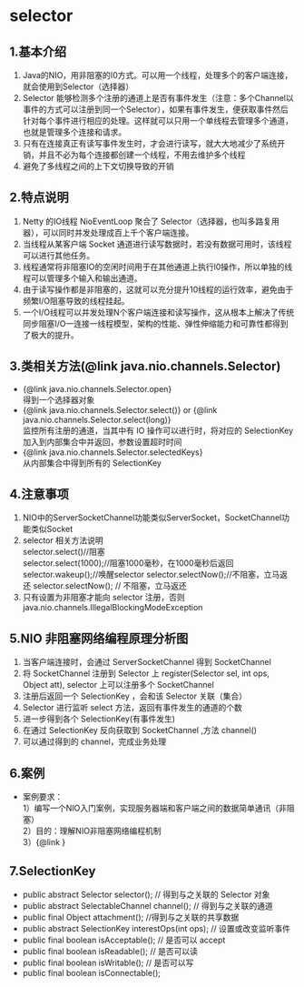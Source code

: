 # selector
## 1.基本介绍
1) Java的NIO，用非阻塞的I0方式。可以用一个线程，处理多个的客户端连接，就会使用到Selector（选择器）  
2) Selector 能够检测多个注册的通道上是否有事件发生（注意：多个Channel以事件的方式可以注册到同一个Selector），如果有事件发生，便获取事件然后针对每个事件进行相应的处理。这样就可以只用一个单线程去管理多个通道，也就是管理多个连接和请求。  
3) 只有在连接真正有读写事件发生时，才会进行读写，就大大地减少了系统开销，并且不必为每个连接都创建一个线程，不用去维护多个线程  
4) 避免了多线程之间的上下文切换导致的开销

## 2.特点说明
1) Netty 的IO线程 NioEventLoop 聚合了 Selector（选择器，也叫多路复用器），可以同时并发处理成百上千个客户端连接。  
2) 当线程从某客户端 Socket 通道进行读写数据时，若没有数据可用时，该线程可以进行其他任务。  
3) 线程通常将非阻塞IO的空闲时间用于在其他通道上执行l0操作，所以单独的线程可以管理多个输入和输出通道。  
4) 由于读写操作都是非阻塞的，这就可以充分提升10线程的运行效率，避免由于频繁I/O阻塞导致的线程挂起。  
5) 一个I/O线程可以并发处理N个客户端连接和读写操作，这从根本上解决了传统同步阻塞I/O一连接一线程模型，架构的性能、弹性伸缩能力和可靠性都得到了极大的提升。    

## 3.类相关方法(@link java.nio.channels.Selector)
- {@link java.nio.channels.Selector.open}  
得到一个选择器对象  
- {@link java.nio.channels.Selector.select()} or {@link java.nio.channels.Selector.select(long)}  
监控所有注册的通道，当其中有 IO 操作可以进行时，将对应的 SelectionKey 加入到内部集合中并返回，参数设置超时时间    
- {@link java.nio.channels.Selector.selectedKeys}  
从内部集合中得到所有的 SelectionKey  

## 4.注意事项
1) NIO中的ServerSocketChannel功能类似ServerSocket，SocketChannel功能类似Socket  
2) selector 相关方法说明  
selector.select()//阻塞  
selector.select(1000);//阻塞1000毫秒，在1000毫秒后返回  
selector.wakeup();//唤醒selector selector.selectNow();//不阻塞，立马返还
selector.selectNow(); // 不阻塞，立马返还  
3) 只有设置为非阻塞才能向 selector 注册，否则 java.nio.channels.IllegalBlockingModeException  

## 5.NIO 非阻塞网络编程原理分析图 
1) 当客户端连接时，会通过 ServerSocketChannel 得到 SocketChannel    
2) 将 SocketChannel 注册到 Selector 上 register(Selector sel, int ops, Object att), selector 上可以注册多个 SocketChannel  
3) 注册后返回一个 SelectionKey ，会和该 Selector 关联（集合）  
4) Selector 进行监听 select 方法，返回有事件发生的通道的个数  
5) 进一步得到各个 SelectionKey(有事件发生)  
6) 在通过 SelectionKey 反向获取到 SocketChannel ,方法 channel()  
7) 可以通过得到的 channel，完成业务处理  

## 6.案例
- 案例要求：  
1）编写一个NIO入门案例，实现服务器端和客户端之间的数据简单通讯（非阻塞）  
2）目的：理解NIO非阻塞网络编程机制  
3）{@link }  


## 7.SelectionKey

- public abstract Selector selector(); // 得到与之关联的 Selector 对象  
- public abstract SelectableChannel channel(); // 得到与之关联的通道  
- public final Object attachment();  //得到与之关联的共享数据  
- public abstract SelectionKey interestOps(int ops); // 设置或改变监听事件  
- public final boolean isAcceptable(); // 是否可以 accept  
- public final boolean isReadable(); // 是否可以读  
- public final boolean isWritable(); // 是否可以写  
- public final boolean isConnectable();   